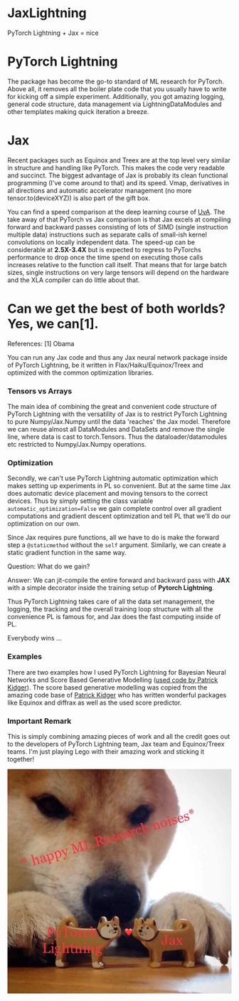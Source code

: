 # JaxLightning
PyTorch Lightning + Jax = nice

# PyTorch Lightning

The package has become the go-to standard of ML research for PyTorch.
Above all, it removes all the boiler plate code that you usually have to write for kicking off a simple experiment.
Additionally, you got amazing logging, general code structure, data management via LightningDataModules and other templates making quick iteration a breeze.

# Jax

Recent packages such as Equinox and Treex are at the top level very similar in structure and handling like PyTorch.
This makes the code very readable and succinct.
The biggest advantage of Jax is probably its clean functional programming (I've come around to that) and its speed.
Vmap, derivatives in all directions and automatic accelerator management (no more tensor.to(deviceXYZ)) is also part of the gift box.

You can find a speed comparison at the deep learning course of [UvA](https://uvadlc-notebooks.readthedocs.io/en/latest/tutorial_notebooks/JAX/tutorial5/Inception_ResNet_DenseNet.html).
The take away of that PyTorch vs Jax comparison is that Jax excels at compiling forward and backward passes consisting of lots of SIMD (single instruction multiple data) instructions such as separate calls of small-ish kernel convolutions on locally independent data.
The speed-up can be considerable at **2.5X-3.4X** but is expected to regress to PyTorchs performance to drop once the time spend on executing those calls increases relative to the function call itself.
That means that for large batch sizes, single instructions on very large tensors will depend on the hardware and the XLA compiler can do little about that.

# Can we get the best of both worlds? Yes, we can[1].

References: [1] Obama

You can run any Jax code and thus any Jax neural network package inside of PyTorch Lightning, be it written in Flax/Haiku/Equinox/Treex and optimized with the common optimization libraries. 

### Tensors vs Arrays

The main idea of combining the great and convenient code structure of PyTorch Lightning with the versatility of Jax is to restrict PyTorch Lightning to pure Numpy/Jax.Numpy until the data 'reaches' the Jax model.
Therefore we can reuse almost all DataModules and DataSets and remove the single line, where data is cast to torch.Tensors.
Thus the dataloader/datamodules etc restricted to Numpy/Jax.Numpy operations.

### Optimization

Secondly, we can't use PyTorch Lightning automatic optimization which makes setting up experiments in PL so convenient.
But at the same time Jax does automatic device placement and moving tensors to the correct devices.
Thus by simply setting the class variable `automatic_optimization=False` we gain complete control over all gradient computations and gradient descent optimization and tell PL that we'll do our optimization on our own.

Since Jax requires pure functions, all we have to do is make the forward step a `@staticmethod` without the `self` argument.
Similarly, we can create a static gradient function in the same way.

Question: What do we gain?

Answer: We can jit-compile the entire forward and backward pass with **JAX** with a simple decorator inside the training setup of **Pytorch Lightning**.

Thus PyTorch Lightning takes care of all the data set management, the logging, the tracking and the overall training loop structure with all the convenience PL is famous for, and Jax does the fast computing inside of PL.

Everybody wins ...

### Examples

There are two examples how I used PyTorch Lightning for Bayesian Neural Networks and Score Based Generative Modelling ([used code by Patrick Kidger](https://docs.kidger.site/equinox/examples/score_based_diffusion/)).
The score based generative modelling was copied from the amazing code base of [Patrick Kidger](https://github.com/patrick-kidger) who has written wonderful packages like Equinox and diffrax as well as the used score predictor.

### Important Remark

This is simply combining amazing pieces of work and all the credit goes out to the developers of PyTorch Lightning team, Jax team and Equinox/Treex teams.
I'm just playing Lego with their amazing work and sticking it together!

![](now_kiss.jpeg)
